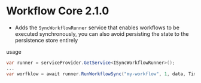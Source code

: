 # Workflow Core 2.1.0

* Adds the `SyncWorkflowRunner` service that enables workflows to be executed synchronously, you can also avoid persisting the state to the persistence store entirely

usage
```c#
var runner = serviceProvider.GetService<ISyncWorkflowRunner>();
...
var worfklow = await runner.RunWorkflowSync("my-workflow", 1, data, TimeSpan.FromSeconds(10));
```